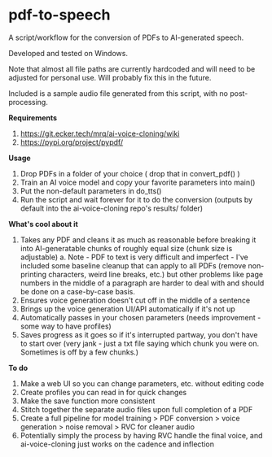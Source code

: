 # pdf-to-speech
A script/workflow for the conversion of PDFs to AI-generated speech.

Developed and tested on Windows.

Note that almost all file paths are currently hardcoded and will need to be adjusted for personal use. Will probably fix this in the future. 

Included is a sample audio file generated from this script, with no post-processing.

**Requirements**
1. https://git.ecker.tech/mrq/ai-voice-cloning/wiki
2. https://pypi.org/project/pypdf/

**Usage**
1. Drop PDFs in a folder of your choice ( drop that in convert_pdf() )
2. Train an AI voice model and copy your favorite parameters into main()
3. Put the non-default parameters in do_tts()
4. Run the script and wait forever for it to do the conversion (outputs by default into the ai-voice-cloning repo's results/ folder)

**What's cool about it**
1. Takes any PDF and cleans it as much as reasonable before breaking it into AI-generatable chunks of roughly equal size (chunk size is adjustable)
    a. Note - PDF to text is very difficult and imperfect - I've included some baseline cleanup that can apply to all PDFs (remove non-printing characters, weird line breaks, etc.) but other problems like page numbers in the middle of a paragraph are harder to deal with and should be done on a case-by-case basis.
3. Ensures voice generation doesn't cut off in the middle of a sentence
4. Brings up the voice generation UI/API automatically if it's not up
5. Automatically passes in your chosen parameters (needs improvement - some way to have profiles)
6. Saves progress as it goes so if it's interrupted partway, you don't have to start over (very jank - just a txt file saying which chunk you were on. Sometimes is off by a few chunks.)

**To do**
1. Make a web UI so you can change parameters, etc. without editing code
2. Create profiles you can read in for quick changes
3. Make the save function more consistent
4. Stitch together the separate audio files upon full completion of a PDF
5. Create a full pipeline for model training > PDF conversion > voice generation > noise removal > RVC for cleaner audio
6. Potentially simply the process by having RVC handle the final voice, and ai-voice-cloning just works on the cadence and inflection
